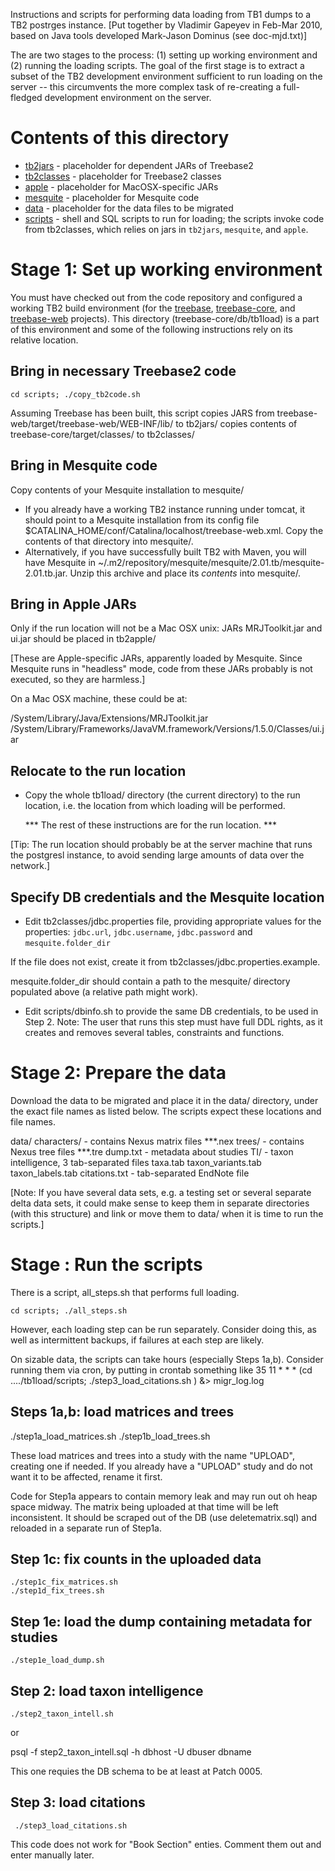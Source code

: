Instructions and scripts for performing data loading from TB1 dumps to a TB2 postrges instance. 
[Put together by Vladimir Gapeyev in Feb-Mar 2010, based on Java tools developed Mark-Jason Dominus (see doc-mjd.txt)]

The are two stages to the process: (1) setting up working environment and (2) running the loading scripts. The goal of the 
first stage is to extract a subset of the TB2 development environment sufficient to run loading on the server -- this 
circumvents the more complex task of re-creating a full-fledged development environment on the server. 

Contents of this directory
==========================

- [tb2jars](tb2jars) - placeholder for dependent JARs of Treebase2
- [tb2classes](tb2classes) - placeholder for Treebase2 classes
- [apple](apple) - placeholder for MacOSX-specific JARs 
- [mesquite](mesquite) - placeholder for Mesquite code 
- [data](data) - placeholder for the data files to be migrated 
- [scripts](scripts) - shell and SQL scripts to run for loading; the scripts invoke code from tb2classes, which relies on jars 
  in `tb2jars`, `mesquite`, and `apple`.

Stage 1: Set up working environment
===================================

You must have checked out from the code repository and configured a working TB2 build environment (for the [treebase](../../../), 
[treebase-core](../../), and [treebase-web](../../treebase-web) projects). This directory (treebase-core/db/tb1load) is a part of 
this environment and some of the following instructions rely on its relative location.  

Bring in necessary Treebase2 code 
---------------------------------

    cd scripts; ./copy_tb2code.sh 

Assuming Treebase has been built, this script copies JARS from treebase-web/target/treebase-web/WEB-INF/lib/ to tb2jars/ copies contents 
of treebase-core/target/classes/ to tb2classes/

Bring in Mesquite code 
----------------------

Copy contents of your Mesquite installation to mesquite/

- If you already have a working TB2 instance running under tomcat, it should point to a Mesquite installation from its config 
  file $CATALINA_HOME/conf/Catalina/localhost/treebase-web.xml.  Copy the contents of that directory into mesquite/.  
- Alternatively, if you have successfully built TB2 with Maven, you will have Mesquite in 
  ~/.m2/repository/mesquite/mesquite/2.01.tb/mesquite-2.01.tb.jar. Unzip this archive and place its *contents* into mesquite/.

Bring in Apple JARs
-------------------

Only if the run location will not be a Mac OSX unix: JARs MRJToolkit.jar and ui.jar should be placed in tb2apple/

[These are Apple-specific JARs, apparently loaded by Mesquite.  Since Mesquite runs in "headless" mode, code from these JARs 
probably is not executed, so they are harmless.]

On a Mac OSX machine, these could be at: 

/System/Library/Java/Extensions/MRJToolkit.jar  /System/Library/Frameworks/JavaVM.framework/Versions/1.5.0/Classes/ui.jar 

Relocate to the run location 
----------------------------

*  Copy the whole tb1load/ directory (the current directory) to the run location, i.e. the location from which loading will be 
   performed.

   *** The rest of these instructions are for the run location. ***

[Tip: The run location should probably be at the server machine that runs the postgresl instance, to avoid sending large 
amounts of data over the network.]

Specify DB credentials and the Mesquite location
------------------------------------------------

*  Edit tb2classes/jdbc.properties file, providing appropriate values for the properties: 
  `jdbc.url`, `jdbc.username`, `jdbc.password` and `mesquite.folder_dir`

If the file does not exist, create it from tb2classes/jdbc.properties.example. 

mesquite.folder_dir should contain a path to the mesquite/ directory populated above (a relative path might work). 

*  Edit scripts/dbinfo.sh to provide the same DB credentials, to be used in Step 2. Note: The user that runs this step must have 
   full DDL rights, as it creates and removes several tables, constraints and functions. 

Stage 2: Prepare the data 
========================

Download the data to be migrated and place it in the data/ directory, under the exact file names as listed below. The scripts expect these locations and file names. 

  data/ 
    characters/            - contains Nexus matrix files  ***.nex 
    trees/                 - contains Nexus tree files ***.tre 
    dump.txt               - metadata about studies
    TI/                    - taxon intelligence, 3 tab-separated files
      taxa.tab 
      taxon_variants.tab 
      taxon_labels.tab 
    citations.txt           - tab-separated EndNote file

[Note: If you have several data sets, e.g. a testing set or several separate delta data sets, it could make sense to keep them in 
separate directories (with this structure) and link or move them to data/ when it is time to run the scripts.] 

Stage : Run the scripts
========================

There is a script, all_steps.sh that performs full loading. 

    cd scripts; ./all_steps.sh

However, each loading step can be run separately.  Consider doing this, as well as intermittent backups, if failures at each step 
are likely. 

On sizable data, the scripts can take hours (especially Steps 1a,b).  Consider running them via cron, by putting in crontab 
something like 
35 11 * * * (cd ..../tb1load/scripts; ./step3_load_citations.sh ) &> migr_log.log


Steps 1a,b: load matrices and trees
-----------------------------------
  ./step1a_load_matrices.sh
  ./step1b_load_trees.sh 

These load matrices and trees into a study with the name "UPLOAD", creating one if needed.  If you already have a "UPLOAD" study 
and do not want it to be affected, rename it first.

Code for Step1a appears to contain memory leak and may run out oh heap space midway.  The matrix being uploaded at that time will 
be left inconsistent.  It should be scraped out of the DB (use deletematrix.sql) and reloaded in a separate run of Step1a. 

Step 1c: fix counts in the uploaded data  
----------------------------------------

    ./step1c_fix_matrices.sh 
    ./step1d_fix_trees.sh 

Step 1e: load the dump containing metadata for studies 
------------------------------------------------------ 

    ./step1e_load_dump.sh 

Step 2: load taxon intelligence 
-------------------------------

    ./step2_taxon_intell.sh

or

   psql -f step2_taxon_intell.sql -h dbhost -U dbuser dbname 

This one requies the DB schema to be at least at Patch 0005.

Step 3: load citations
----------------------
 
     ./step3_load_citations.sh

This code does not work for "Book Section" enties.  Comment them out and enter manually later. 
